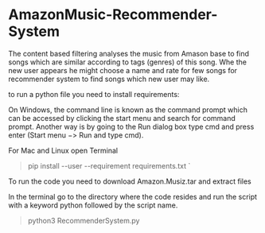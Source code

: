 # AmazonMusic-Recommender-System

The content based filtering analyses the music from Amason base to find songs which are similar according to tags (genres) of this song. Whe the new user appears he might choose a name and rate for few songs for recommender system to find songs which new user may like.

to run a python file you need to install requirements:

On Windows, the command line is known as the command prompt which can be accessed by clicking the start menu and search for command prompt. Another way is by going to the Run dialog box type cmd and press enter (Start menu −> Run and type cmd).

For Mac and Linux open Terminal

> pip install --user --requirement requirements.txt `

To run the code you need to download Amazon.Musiz.tar and extract files 

In the terminal go to the directory where the code resides and run the script with a keyword python followed by the script name.

> python3 RecommenderSystem.py 
